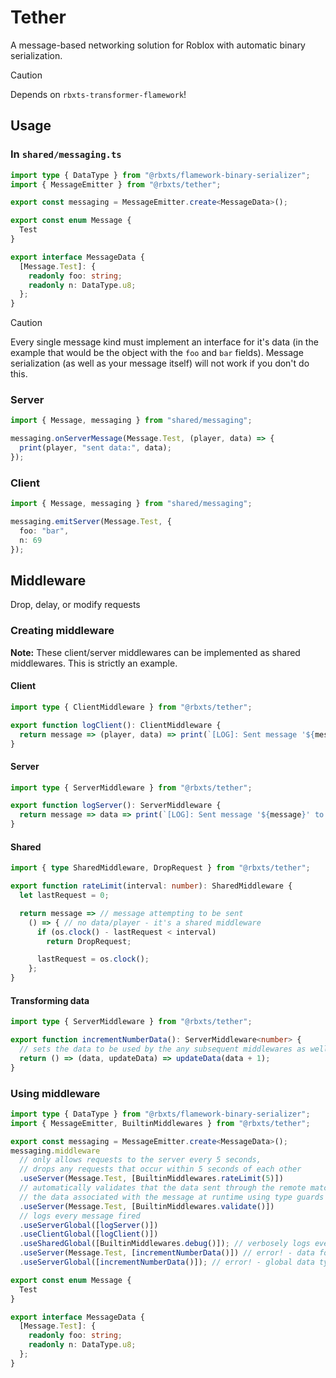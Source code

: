 # Tether
A message-based networking solution for Roblox with automatic binary serialization.

> [!CAUTION]
> Depends on `rbxts-transformer-flamework`!

## Usage

### In `shared/messaging.ts`
```ts
import type { DataType } from "@rbxts/flamework-binary-serializer";
import { MessageEmitter } from "@rbxts/tether";

export const messaging = MessageEmitter.create<MessageData>();

export const enum Message {
  Test
}

export interface MessageData {
  [Message.Test]: {
    readonly foo: string;
    readonly n: DataType.u8;
  };
}
```

> [!CAUTION]
> Every single message kind must implement an interface for it's data (in the example that would be the object with the `foo` and `bar` fields). Message serialization (as well as your message itself) will not work if you don't do this.

### Server
```ts
import { Message, messaging } from "shared/messaging";

messaging.onServerMessage(Message.Test, (player, data) => {
  print(player, "sent data:", data);
});
```

### Client
```ts
import { Message, messaging } from "shared/messaging";

messaging.emitServer(Message.Test, {
  foo: "bar",
  n: 69
});
```

## Middleware
Drop, delay, or modify requests

### Creating middleware

**Note:** These client/server middlewares can be implemented as shared middlewares. This is strictly an example.
#### Client
```ts
import type { ClientMiddleware } from "@rbxts/tether";

export function logClient(): ClientMiddleware {
  return message => (player, data) => print(`[LOG]: Sent message '${message}' to player ${player} with data:`, data);
}
```

#### Server
```ts
import type { ServerMiddleware } from "@rbxts/tether";

export function logServer(): ServerMiddleware {
  return message => data => print(`[LOG]: Sent message '${message}' to server with data:`, data);
}
```

#### Shared
```ts
import { type SharedMiddleware, DropRequest } from "@rbxts/tether";

export function rateLimit(interval: number): SharedMiddleware {
  let lastRequest = 0;

  return message => // message attempting to be sent
    () => { // no data/player - it's a shared middleware
      if (os.clock() - lastRequest < interval)
        return DropRequest;

      lastRequest = os.clock();
    };
}
```

#### Transforming data
```ts
import type { ServerMiddleware } from "@rbxts/tether";

export function incrementNumberData(): ServerMiddleware<number> {
  // sets the data to be used by the any subsequent middlewares as well as sent through the remote
  return () => (data, updateData) => updateData(data + 1);
}
```

### Using middleware
```ts
import type { DataType } from "@rbxts/flamework-binary-serializer";
import { MessageEmitter, BuiltinMiddlewares } from "@rbxts/tether";

export const messaging = MessageEmitter.create<MessageData>();
messaging.middleware
  // only allows requests to the server every 5 seconds,
  // drops any requests that occur within 5 seconds of each other
  .useServer(Message.Test, [BuiltinMiddlewares.rateLimit(5)]) 
  // automatically validates that the data sent through the remote matches
  // the data associated with the message at runtime using type guards
  .useServer(Message.Test, [BuiltinMiddlewares.validate()])
  // logs every message fired
  .useServerGlobal([logServer()])
  .useClientGlobal([logClient()])
  .useSharedGlobal([BuiltinMiddlewares.debug()]); // verbosely logs every packet sent
  .useServer(Message.Test, [incrementNumberData()]) // error! - data for Message.Test is not a number 
  .useServerGlobal([incrementNumberData()]); // error! - global data type is always 'unknown', we cannot guarantee a number

export const enum Message {
  Test
}

export interface MessageData {
  [Message.Test]: {
    readonly foo: string;
    readonly n: DataType.u8;
  };
}
```